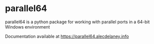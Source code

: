 # parallel64
parallel64 is a python package for working with parallel ports in a 64-bit Windows environment

Documentation available at https://parallel64.alecdelaney.info